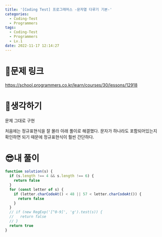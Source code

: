 ```yaml
---
title: '[Coding Test] 프로그래머스 -문자열 다루기 기본-'
categories:
  - Coding-Test
  - Programmers
tags:
  - Coding-Test
  - Programmers
  - Lv.1
date: 2022-11-17 12:14:27
---
```

# 📃문제 링크
https://school.programmers.co.kr/learn/courses/30/lessons/12918

# 🤨생각하기
문제 그대로 구현

처음에는 정규표현식을 잘 몰라 아래 풀이로 해결했다. 문자가 하나라도 포함되어있는지 확인하면 되기 때문에 정규표현식이 훨씬 간단하다.

# 😎내 풀이
```js
function solution(s) {
  if (s.length !== 4 && s.length !== 6) {
    return false
  }
  for (const letter of s) {
    if (letter.charCodeAt() < 48 || 57 < letter.charCodeAt()) {
      return false
    }
  }
  // if (new RegExp('[^0-9]', 'g').test(s)) {
  //   return false
  // }
  return true
}
```